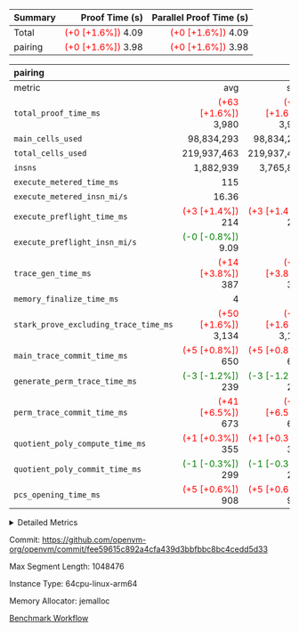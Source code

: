 | Summary | Proof Time (s) | Parallel Proof Time (s) |
|:---|---:|---:|
| Total | <span style='color: red'>(+0 [+1.6%])</span> 4.09 | <span style='color: red'>(+0 [+1.6%])</span> 4.09 |
| pairing | <span style='color: red'>(+0 [+1.6%])</span> 3.98 | <span style='color: red'>(+0 [+1.6%])</span> 3.98 |


| pairing |||||
|:---|---:|---:|---:|---:|
|metric|avg|sum|max|min|
| `total_proof_time_ms ` | <span style='color: red'>(+63 [+1.6%])</span> 3,980 | <span style='color: red'>(+63 [+1.6%])</span> 3,980 | <span style='color: red'>(+63 [+1.6%])</span> 3,980 | <span style='color: red'>(+63 [+1.6%])</span> 3,980 |
| `main_cells_used     ` |  98,834,293 |  98,834,293 |  98,834,293 |  98,834,293 |
| `total_cells_used    ` |  219,937,463 |  219,937,463 |  219,937,463 |  219,937,463 |
| `insns               ` |  1,882,939 |  3,765,878 |  1,882,939 |  1,882,939 |
| `execute_metered_time_ms` |  115 | -          | -          | -          |
| `execute_metered_insn_mi/s` |  16.36 | -          |  16.36 |  16.36 |
| `execute_preflight_time_ms` | <span style='color: red'>(+3 [+1.4%])</span> 214 | <span style='color: red'>(+3 [+1.4%])</span> 214 | <span style='color: red'>(+3 [+1.4%])</span> 214 | <span style='color: red'>(+3 [+1.4%])</span> 214 |
| `execute_preflight_insn_mi/s` | <span style='color: green'>(-0 [-0.8%])</span> 9.09 | -          | <span style='color: green'>(-0 [-0.8%])</span> 9.09 | <span style='color: green'>(-0 [-0.8%])</span> 9.09 |
| `trace_gen_time_ms   ` | <span style='color: red'>(+14 [+3.8%])</span> 387 | <span style='color: red'>(+14 [+3.8%])</span> 387 | <span style='color: red'>(+14 [+3.8%])</span> 387 | <span style='color: red'>(+14 [+3.8%])</span> 387 |
| `memory_finalize_time_ms` |  4 |  4 |  4 |  4 |
| `stark_prove_excluding_trace_time_ms` | <span style='color: red'>(+50 [+1.6%])</span> 3,134 | <span style='color: red'>(+50 [+1.6%])</span> 3,134 | <span style='color: red'>(+50 [+1.6%])</span> 3,134 | <span style='color: red'>(+50 [+1.6%])</span> 3,134 |
| `main_trace_commit_time_ms` | <span style='color: red'>(+5 [+0.8%])</span> 650 | <span style='color: red'>(+5 [+0.8%])</span> 650 | <span style='color: red'>(+5 [+0.8%])</span> 650 | <span style='color: red'>(+5 [+0.8%])</span> 650 |
| `generate_perm_trace_time_ms` | <span style='color: green'>(-3 [-1.2%])</span> 239 | <span style='color: green'>(-3 [-1.2%])</span> 239 | <span style='color: green'>(-3 [-1.2%])</span> 239 | <span style='color: green'>(-3 [-1.2%])</span> 239 |
| `perm_trace_commit_time_ms` | <span style='color: red'>(+41 [+6.5%])</span> 673 | <span style='color: red'>(+41 [+6.5%])</span> 673 | <span style='color: red'>(+41 [+6.5%])</span> 673 | <span style='color: red'>(+41 [+6.5%])</span> 673 |
| `quotient_poly_compute_time_ms` | <span style='color: red'>(+1 [+0.3%])</span> 355 | <span style='color: red'>(+1 [+0.3%])</span> 355 | <span style='color: red'>(+1 [+0.3%])</span> 355 | <span style='color: red'>(+1 [+0.3%])</span> 355 |
| `quotient_poly_commit_time_ms` | <span style='color: green'>(-1 [-0.3%])</span> 299 | <span style='color: green'>(-1 [-0.3%])</span> 299 | <span style='color: green'>(-1 [-0.3%])</span> 299 | <span style='color: green'>(-1 [-0.3%])</span> 299 |
| `pcs_opening_time_ms ` | <span style='color: red'>(+5 [+0.6%])</span> 908 | <span style='color: red'>(+5 [+0.6%])</span> 908 | <span style='color: red'>(+5 [+0.6%])</span> 908 | <span style='color: red'>(+5 [+0.6%])</span> 908 |



<details>
<summary>Detailed Metrics</summary>

|  | vm.create_initial_state_time_ms | keygen_time_ms | commit_exe_time_ms | app proof_time_ms |
| --- | --- | --- | --- |
|  | 0 | 721 | 9 | 4,136 | 

| group | vm.reset_state_time_ms | prove_segment_time_ms | memory_to_vec_partition_time_ms | insns | fri.log_blowup | execute_metered_time_ms | execute_metered_insn_mi/s | compute_user_public_values_proof_time_ms |
| --- | --- | --- | --- | --- | --- | --- | --- | --- |
| pairing | 0 | 3,980 | 6 | 1,882,939 | 1 | 115 | 16.36 | 38 | 

| group | air_name | quotient_deg | interactions | constraints |
| --- | --- | --- | --- | --- |
| pairing | AccessAdapterAir<16> | 2 | 5 | 12 | 
| pairing | AccessAdapterAir<2> | 2 | 5 | 12 | 
| pairing | AccessAdapterAir<32> | 2 | 5 | 12 | 
| pairing | AccessAdapterAir<4> | 2 | 5 | 12 | 
| pairing | AccessAdapterAir<8> | 2 | 5 | 12 | 
| pairing | BitwiseOperationLookupAir<8> | 2 | 2 | 4 | 
| pairing | MemoryMerkleAir<8> | 2 | 4 | 39 | 
| pairing | PersistentBoundaryAir<8> | 2 | 3 | 7 | 
| pairing | PhantomAir | 2 | 3 | 5 | 
| pairing | Poseidon2PeripheryAir<BabyBearParameters>, 1> | 2 | 1 | 286 | 
| pairing | ProgramAir | 1 | 1 | 4 | 
| pairing | RangeTupleCheckerAir<2> | 1 | 1 | 4 | 
| pairing | Rv32HintStoreAir | 2 | 18 | 28 | 
| pairing | VariableRangeCheckerAir | 1 | 1 | 4 | 
| pairing | VmAirWrapper<Rv32BaseAluAdapterAir, BaseAluCoreAir<4, 8> | 2 | 20 | 37 | 
| pairing | VmAirWrapper<Rv32BaseAluAdapterAir, LessThanCoreAir<4, 8> | 2 | 18 | 40 | 
| pairing | VmAirWrapper<Rv32BaseAluAdapterAir, ShiftCoreAir<4, 8> | 2 | 24 | 91 | 
| pairing | VmAirWrapper<Rv32BranchAdapterAir, BranchEqualCoreAir<4> | 2 | 11 | 20 | 
| pairing | VmAirWrapper<Rv32BranchAdapterAir, BranchLessThanCoreAir<4, 8> | 2 | 13 | 35 | 
| pairing | VmAirWrapper<Rv32CondRdWriteAdapterAir, Rv32JalLuiCoreAir> | 2 | 10 | 18 | 
| pairing | VmAirWrapper<Rv32IsEqualModAdapterAir<2, 1, 32, 32>, ModularIsEqualCoreAir<32, 4, 8> | 2 | 25 | 225 | 
| pairing | VmAirWrapper<Rv32JalrAdapterAir, Rv32JalrCoreAir> | 2 | 16 | 20 | 
| pairing | VmAirWrapper<Rv32LoadStoreAdapterAir, LoadSignExtendCoreAir<4, 8> | 2 | 18 | 33 | 
| pairing | VmAirWrapper<Rv32LoadStoreAdapterAir, LoadStoreCoreAir<4> | 2 | 17 | 40 | 
| pairing | VmAirWrapper<Rv32MultAdapterAir, DivRemCoreAir<4, 8> | 2 | 25 | 84 | 
| pairing | VmAirWrapper<Rv32MultAdapterAir, MulHCoreAir<4, 8> | 2 | 24 | 31 | 
| pairing | VmAirWrapper<Rv32MultAdapterAir, MultiplicationCoreAir<4, 8> | 2 | 19 | 19 | 
| pairing | VmAirWrapper<Rv32RdWriteAdapterAir, Rv32AuipcCoreAir> | 2 | 12 | 14 | 
| pairing | VmAirWrapper<Rv32VecHeapAdapterAir<1, 2, 2, 32, 32>, FieldExpressionCoreAir> | 2 | 415 | 480 | 
| pairing | VmAirWrapper<Rv32VecHeapAdapterAir<2, 1, 1, 32, 32>, FieldExpressionCoreAir> | 2 | 158 | 190 | 
| pairing | VmAirWrapper<Rv32VecHeapAdapterAir<2, 2, 2, 32, 32>, FieldExpressionCoreAir> | 2 | 428 | 457 | 
| pairing | VmConnectorAir | 2 | 5 | 11 | 

| group | air_name | segment | rows | prep_cols | perm_cols | main_cols | cells |
| --- | --- | --- | --- | --- | --- | --- | --- |
| pairing | AccessAdapterAir<16> | 0 | 262,144 |  | 16 | 25 | 10,747,904 | 
| pairing | AccessAdapterAir<32> | 0 | 131,072 |  | 16 | 41 | 7,471,104 | 
| pairing | AccessAdapterAir<8> | 0 | 524,288 |  | 16 | 17 | 17,301,504 | 
| pairing | BitwiseOperationLookupAir<8> | 0 | 65,536 | 3 | 8 | 2 | 655,360 | 
| pairing | MemoryMerkleAir<8> | 0 | 32,768 |  | 16 | 32 | 1,572,864 | 
| pairing | PersistentBoundaryAir<8> | 0 | 32,768 |  | 12 | 20 | 1,048,576 | 
| pairing | PhantomAir | 0 | 1 |  | 12 | 6 | 18 | 
| pairing | Poseidon2PeripheryAir<BabyBearParameters>, 1> | 0 | 32,768 |  | 8 | 300 | 10,092,544 | 
| pairing | ProgramAir | 0 | 32,768 |  | 8 | 10 | 589,824 | 
| pairing | RangeTupleCheckerAir<2> | 0 | 524,288 | 2 | 8 | 1 | 4,718,592 | 
| pairing | Rv32HintStoreAir | 0 | 256 |  | 44 | 32 | 19,456 | 
| pairing | VariableRangeCheckerAir | 0 | 262,144 | 2 | 8 | 1 | 2,359,296 | 
| pairing | VmAirWrapper<Rv32BaseAluAdapterAir, BaseAluCoreAir<4, 8> | 0 | 1,048,576 |  | 52 | 36 | 92,274,688 | 
| pairing | VmAirWrapper<Rv32BaseAluAdapterAir, LessThanCoreAir<4, 8> | 0 | 65,536 |  | 40 | 37 | 5,046,272 | 
| pairing | VmAirWrapper<Rv32BaseAluAdapterAir, ShiftCoreAir<4, 8> | 0 | 2,048 |  | 52 | 53 | 215,040 | 
| pairing | VmAirWrapper<Rv32BranchAdapterAir, BranchEqualCoreAir<4> | 0 | 262,144 |  | 28 | 26 | 14,155,776 | 
| pairing | VmAirWrapper<Rv32BranchAdapterAir, BranchLessThanCoreAir<4, 8> | 0 | 131,072 |  | 32 | 32 | 8,388,608 | 
| pairing | VmAirWrapper<Rv32CondRdWriteAdapterAir, Rv32JalLuiCoreAir> | 0 | 8,192 |  | 28 | 18 | 376,832 | 
| pairing | VmAirWrapper<Rv32IsEqualModAdapterAir<2, 1, 32, 32>, ModularIsEqualCoreAir<32, 4, 8> | 0 | 32 |  | 56 | 166 | 7,104 | 
| pairing | VmAirWrapper<Rv32JalrAdapterAir, Rv32JalrCoreAir> | 0 | 65,536 |  | 36 | 28 | 4,194,304 | 
| pairing | VmAirWrapper<Rv32LoadStoreAdapterAir, LoadStoreCoreAir<4> | 0 | 1,048,576 |  | 52 | 41 | 97,517,568 | 
| pairing | VmAirWrapper<Rv32MultAdapterAir, MulHCoreAir<4, 8> | 0 | 256 |  | 72 | 39 | 28,416 | 
| pairing | VmAirWrapper<Rv32MultAdapterAir, MultiplicationCoreAir<4, 8> | 0 | 512 |  | 52 | 31 | 42,496 | 
| pairing | VmAirWrapper<Rv32RdWriteAdapterAir, Rv32AuipcCoreAir> | 0 | 32,768 |  | 28 | 20 | 1,572,864 | 
| pairing | VmAirWrapper<Rv32VecHeapAdapterAir<2, 1, 1, 32, 32>, FieldExpressionCoreAir> | 0 | 1,024 |  | 320 | 263 | 596,992 | 
| pairing | VmAirWrapper<Rv32VecHeapAdapterAir<2, 2, 2, 32, 32>, FieldExpressionCoreAir> | 0 | 16,384 |  | 604 | 497 | 18,038,784 | 
| pairing | VmConnectorAir | 0 | 2 | 1 | 16 | 5 | 42 | 

| group | segment | trace_gen_time_ms | total_proof_time_ms | total_cells_used | total_cells | system_trace_gen_time_ms | stark_prove_excluding_trace_time_ms | single_trace_gen_time_ms | quotient_poly_compute_time_ms | quotient_poly_commit_time_ms | perm_trace_commit_time_ms | pcs_opening_time_ms | memory_to_vec_partition_time_ms | memory_finalize_time_ms | main_trace_commit_time_ms | main_cells_used | insns | generate_perm_trace_time_ms | execute_preflight_time_ms | execute_preflight_insn_mi/s |
| --- | --- | --- | --- | --- | --- | --- | --- | --- | --- | --- | --- | --- | --- | --- | --- | --- | --- | --- | --- | --- |
| pairing | 0 | 387 | 3,980 | 219,937,463 | 304,931,516 | 387 | 3,134 | 0 | 355 | 299 | 673 | 908 | 7 | 4 | 650 | 98,834,293 | 1,882,939 | 239 | 214 | 9.09 | 

| group | segment | trace_height_constraint | weighted_sum | threshold |
| --- | --- | --- | --- | --- |
| pairing | 0 | 0 | 5,382,342 | 2,013,265,921 | 
| pairing | 0 | 1 | 18,152,512 | 2,013,265,921 | 
| pairing | 0 | 2 | 2,691,171 | 2,013,265,921 | 
| pairing | 0 | 3 | 25,000,068 | 2,013,265,921 | 
| pairing | 0 | 4 | 131,072 | 2,013,265,921 | 
| pairing | 0 | 5 | 65,536 | 2,013,265,921 | 
| pairing | 0 | 6 | 6,016,192 | 2,013,265,921 | 
| pairing | 0 | 7 | 4,096 | 2,013,265,921 | 
| pairing | 0 | 8 | 58,426,029 | 2,013,265,921 | 

</details>


Commit: https://github.com/openvm-org/openvm/commit/fee59615c892a4cfa439d3bbfbbc8bc4cedd5d33

Max Segment Length: 1048476

Instance Type: 64cpu-linux-arm64

Memory Allocator: jemalloc

[Benchmark Workflow](https://github.com/openvm-org/openvm/actions/runs/16949699728)
